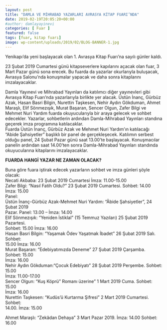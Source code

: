 ```yaml
---
layout: post
title: "DAMLA VE MİHRABAD YAZARLARI AVRASYA KİTAP FUARI’NDA"
date: 2019-02-19T20:05:20+00:00
#author: damlayayinevi
categories: [ Fuar ]
featured: false
tags: [fuar, kitap fuarı]
image: wp-content/uploads/2019/02/BLOG-BANNER-1.jpg
---
```

Yenikapı’da yeni başlayacak olan 1. Avrasya Kitap Fuarı’na sayılı günler kaldı.

23 Şubat 2019 Cumartesi günü kitapseverlere kapılarını açacak olan fuar, 3 Mart Pazar günü sona erecek. Bu fuarda da yazarlar okurlarıyla buluşacak, Avrasya Salonu’nda konuşmalar yapacak ve daha sonra kitaplarını imzalayacaklar.

Damla Yayınevi ve Mihrabad Yayınları da katılımcı diğer yayınevleri gibi  
Avrasya Kitap Fuarı’nda yazarlarıyla birlikte yer alacak. Üstün İnanç, Gürbüz Azak, Hasan Basri Bilgin, Nurettin Taşkesen, Nehir Aydın Gökduman, Ahmet Maraşlı, Elif Sönmezışık, Murat Başaran, Sencer Olgun, Zafer Bilgi ve Mehmet Nuri Yardım fuarda okuyucularıyla bir araya gelecek ve sohbet edecekler. Yazarlar, sohbetlerin ardından Damla-Mihrabad Yayınları standına geçerek imza programına katılacaklar.  
Fuarda Üstün İnanç, Gürbüz Azak ve Mehmet Nuri Yardım’ın katılacağı “Abide Şahsiyetler” başlıklı bir panel de gerçekleşecek. Katılımın serbest olduğu panel, 24 Şubat Pazar günü saat 13.00’te başlayacak. Konuşmacılar panelin ardından saat 14.00’ten sonra Damla-Mihrabad Yayınları standında okuyucularına kitaplarını imzalayacaklar.

**FUARDA HANGİ YAZAR NE ZAMAN OLACAK?**

Buna göre fuara iştirak edecek yazarların sohbet ve imza günleri şöyle olacak:  
Necati Akbaba: 23 Şubat 2019 Cumartesi İmza: 11.00-15.00  
Zafer Bilgi: “Nasıl Fatih Oldu?” 23 Şubat 2019 Cumartesi. Sohbet: 14.00 İmza: 15.00  
Panel:  
Üstün İnanç-Gürbüz Azak-Mehmet Nuri Yardım: “Âbide Şahsiyetler”, 24 Şubat 2019  
Pazar. Panel: 13.00 – İmza: 14.00  
Elif Sönmezışık: “Yeniden İstiklal” (15 Temmuz Yazıları) 25 Şubat 2019 Pazartesi.  
Sohbet: 15.00 İmza: 16.00  
Hasan Basri Bilgin: “Yaşamak Ödev Yaşatmak İbadet” 26 Şubat 2019 Salı. Sohbet:  
15.00 İmza: 16.00  
Murat Başaran: “Edebiyatımızda Deneme” 27 Şubat 2019 Çarşamba. Sohbet: 15.00  
İmza: 16.00  
Nehir Aydın Gökduman:“Çocuk Edebiyatı” 28 Şubat 2019 Perşembe. Sohbet: 15.00  
İmza: 11.00-17.00  
Sencer Olgun: “Kuş Köprü” Romanı üzerine” 1 Mart 2019 Cuma. Sohbet: 15.00  
İmza: 16.00  
Nurettin Taşkesen: “Kudüs’ü Kurtarma Şifresi” 2 Mart 2019 Cumartesi. Sohbet:  
14.00. İmza: 15.00

Ahmet Maraşlı: “Zekâdan Dehaya” 3 Mart Pazar 2019. İmza: 14.00 Sohbet: 16.00